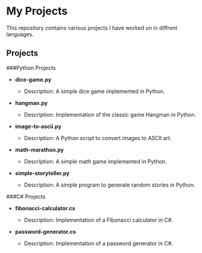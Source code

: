 # My Projects

This repository contains various projects I have worked on in diffrent languages.

## Projects

###Python Projects
- **dice-game.py**
  - Description: A simple dice game implemented in Python.

- **hangman.py**
  - Description: Implementation of the classic game Hangman in Python.

- **image-to-ascii.py**
  - Description: A Python script to convert images to ASCII art.

- **math-marathon.py**
  - Description: A simple math game implemented in Python.

- **simple-storyteller.py**
  - Description: A simple program to generate random stories in Python.

###C# Projects
- **fibonacci-calculator.cs**
  - Description: Implementation of a Fibonacci calculator in C#.
    
- **password-generator.cs**
  - Description: Implementation of a password generator in C#.
